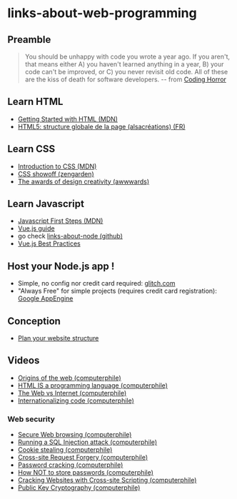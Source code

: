 # links-about-web-programming
## Preamble


> You should be unhappy with code you wrote a year ago. If you aren't, that means either A) you haven't learned anything in a year, B) your code can't be improved, or C) you never revisit old code. All of these are the kiss of death for software developers. 
>                   -- from [Coding Horror](https://blog.codinghorror.com/sucking-less-every-year)

## Learn HTML
- [Getting Started with HTML (MDN)](https://developer.mozilla.org/en-US/docs/Learn/HTML/Introduction_to_HTML/Getting_started)
- [HTML5: structure globale de la page (alsacréations) (FR)](https://www.alsacreations.com/article/lire/1374-html5-structure-globale-document.html)
## Learn CSS
- [Introduction to CSS (MDN)](https://developer.mozilla.org/en-US/docs/Learn/CSS/Introduction_to_CSS/Syntax)
- [CSS showoff (zengarden)](http://www.csszengarden.com/221/)
- [The awards of design creativity (awwwards)](https://www.awwwards.com/)
## Learn Javascript
- [Javascript First Steps (MDN)](https://developer.mozilla.org/en-US/docs/Learn/JavaScript/First_steps)
- [Vue.js guide](https://vuejs.org/v2/guide/)
- go check [links-about-node (github)](https://github.com/Musinux/links-about-node)
- [Vue.js Best Practices](https://docs.gitlab.com/ee/development/fe_guide/style_guide_js.html#vuejs)

## Host your Node.js app !
- Simple, no config nor credit card required: [glitch.com](https://glitch.com/)
- "Always Free" for simple projects (requires credit card registration): [Google AppEngine](https://cloud.google.com/appengine/)

## Conception
- [Plan your website structure](https://developer.mozilla.org/en-US/docs/Learn/HTML/Introduction_to_HTML/Document_and_website_structure#Planning_a_simple_website)

## Videos
- [Origins of the web (computerphile)](https://www.youtube.com/watch?v=b0O3rsKjSOs)
- [HTML IS a programming language (computerphile)](https://www.youtube.com/watch?v=4A2mWqLUpzw)
- [The Web vs Internet (computerphile)](https://www.youtube.com/watch?v=oiR2mvep_nQ)
- [Internationalizing code (computerphile)](https://www.youtube.com/watch?v=0j74jcxSunY)

### Web security
- [Secure Web browsing (computerphile)](https://www.youtube.com/watch?v=E_wX40fQwEA&t=4s)
- [Running a SQL Injection attack (computerphile)](https://www.youtube.com/watch?v=ciNHn38EyRc)
- [Cookie stealing (computerphile)](https://www.youtube.com/watch?v=T1QEs3mdJoc)
- [Cross-site Request Forgery (computerphile)](https://www.youtube.com/watch?v=vRBihr41JTo)
- [Password cracking (computerphile)](https://www.youtube.com/watch?v=7U-RbOKanYs)
- [How NOT to store passwords (computerphile)](https://www.youtube.com/watch?v=8ZtInClXe1Q)
- [Cracking Websites with Cross-site Scripting (computerphile)](https://www.youtube.com/watch?v=L5l9lSnNMxg)
- [Public Key Cryptography (computerphile)](https://www.youtube.com/watch?v=GSIDS_lvRv4)
